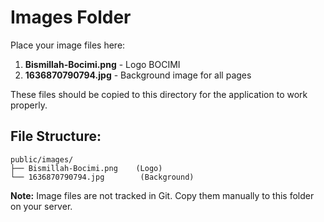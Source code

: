 # Images Folder

Place your image files here:

1. **Bismillah-Bocimi.png** - Logo BOCIMI
2. **1636870790794.jpg** - Background image for all pages

These files should be copied to this directory for the application to work properly.

## File Structure:

```
public/images/
├── Bismillah-Bocimi.png    (Logo)
└── 1636870790794.jpg        (Background)
```

**Note:** Image files are not tracked in Git. Copy them manually to this folder on your server.
